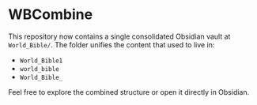 # WBCombine

This repository now contains a single consolidated Obsidian vault at `World_Bible/`. The folder unifies the content that used to live in:

- `World_Bible1`
- `world_bible`
- `World_Bible_`

Feel free to explore the combined structure or open it directly in Obsidian.
